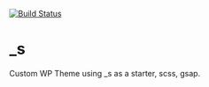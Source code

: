 [![Build Status](https://travis-ci.org/Automattic/_s.svg?branch=master)](https://travis-ci.org/Automattic/_s)

# \_s

Custom WP Theme using \_s as a starter, scss, gsap.
